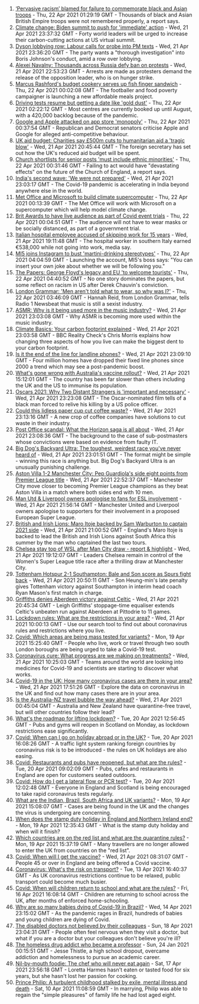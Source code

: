 1. [‘Pervasive racism’ blamed for failure to commemorate black and Asian troops](https://www.bbc.co.uk/news/uk-56840131) - Thu, 22 Apr 2021 01:29:19 GMT - Thousands of black and Asian British Empire troops were not remembered properly, a report says.
2. [Climate change: Biden summit to push for 'immediate' action](https://www.bbc.co.uk/news/science-environment-56837927) - Wed, 21 Apr 2021 23:37:32 GMT - Forty world leaders will be urged to increase their carbon-cutting actions at US virtual summit.
3. [Dyson lobbying row: Labour calls for probe into PM texts](https://www.bbc.co.uk/news/uk-politics-56839459) - Wed, 21 Apr 2021 23:36:20 GMT - The party wants a "thorough investigation" into Boris Johnson's conduct, amid a row over lobbying.
4. [Alexei Navalny: Thousands across Russia defy ban on protests](https://www.bbc.co.uk/news/world-europe-56834655) - Wed, 21 Apr 2021 22:53:23 GMT - Arrests are made as protesters demand the release of the opposition leader, who is on hunger strike.
5. [Marcus Rashford's budget cookery serves up fish finger sandwich](https://www.bbc.co.uk/news/education-56825700) - Thu, 22 Apr 2021 00:02:08 GMT - The footballer and food poverty campaigner is launching a new affordable meals project.
6. [Driving tests resume but getting a date like 'gold dust'](https://www.bbc.co.uk/news/uk-56834724) - Thu, 22 Apr 2021 02:22:12 GMT - Most centres are currently booked up until August, with a 420,000 backlog because of the pandemic.
7. [Google and Apple attacked on app store 'monopoly'](https://www.bbc.co.uk/news/technology-56840379) - Thu, 22 Apr 2021 00:37:54 GMT - Republican and Democrat senators criticise Apple and Google for alleged anti-competitive behaviour.
8. [UK aid budget: Charities say £500m cuts to humanitarian aid a 'tragic blow'](https://www.bbc.co.uk/news/uk-politics-56836430) - Wed, 21 Apr 2021 20:45:44 GMT - The foreign secretary has set out how the UK's reduced aid budget will be spent.
9. [Church shortlists for senior posts 'must include ethnic minorities'](https://www.bbc.co.uk/news/uk-56838739) - Thu, 22 Apr 2021 00:31:46 GMT - Failing to act would have "devastating effects" on the future of the Church of England, a report says.
10. [India's second wave: 'We were not prepared'](https://www.bbc.co.uk/news/world-asia-56839099) - Wed, 21 Apr 2021 23:03:17 GMT - The Covid-19 pandemic is accelerating in India beyond anywhere else in the world.
11. [Met Office and Microsoft to build climate supercomputer](https://www.bbc.co.uk/news/technology-56840169) - Thu, 22 Apr 2021 00:13:39 GMT - The Met Office will work with Microsoft on a supercomputer which will help model climate change.
12. [Brit Awards to have live audience as part of Covid event trials](https://www.bbc.co.uk/news/entertainment-arts-56835482) - Thu, 22 Apr 2021 00:04:51 GMT - The audience will not have to wear masks or be socially distanced, as part of a government trial.
13. [Italian hospital employee accused of skipping work for 15 years](https://www.bbc.co.uk/news/world-europe-56822571) - Wed, 21 Apr 2021 19:11:48 GMT - The hospital worker in southern Italy earned €538,000 while not going into work, media say.
14. [MI5 joins Instagram to bust 'martini-drinking stereotypes'](https://www.bbc.co.uk/news/uk-56840811) - Thu, 22 Apr 2021 04:04:59 GMT - Launching the account, MI5's boss says: "You can insert your own joke about whether we will be following you."
15. [The Papers: George Floyd's legacy and EU 'to welcome tourists'](https://www.bbc.co.uk/news/blogs-the-papers-56840119) - Thu, 22 Apr 2021 04:40:52 GMT - No one story dominates the papers, but some reflect on racism in US after Derek Chauvin's conviction.
16. [London Grammar: 'Men aren't told what to wear, so why was I?'](https://www.bbc.co.uk/news/newsbeat-56800957) - Thu, 22 Apr 2021 03:46:09 GMT - Hannah Reid, from London Grammar, tells Radio 1 Newsbeat that music is still a sexist industry.
17. [ASMR: Why is it being used more in the music industry?](https://www.bbc.co.uk/news/entertainment-arts-56837707) - Wed, 21 Apr 2021 23:03:08 GMT - Why ASMR is becoming more used within the music industry.
18. [Climate Basics: Your carbon footprint explained](https://www.bbc.co.uk/news/science-environment-56822950) - Wed, 21 Apr 2021 23:03:58 GMT - BBC Reality Check's Chris Morris explains how changing three aspects of how you live can make the biggest dent to your carbon footprint.
19. [Is it the end of the line for landline phones?](https://www.bbc.co.uk/news/business-56831212) - Wed, 21 Apr 2021 23:09:10 GMT - Four million homes have dropped their fixed line phones since 2000 a trend which may see a post-pandemic boost.
20. [What's gone wrong with Australia's vaccine rollout?](https://www.bbc.co.uk/news/world-australia-56825920) - Wed, 21 Apr 2021 15:12:01 GMT - The country has been far slower than others including the UK and the US to immunise its population.
21. [Oscars 2021: Why Two Distant Strangers is 'important and necessary'](https://www.bbc.co.uk/news/entertainment-arts-56813176) - Wed, 21 Apr 2021 23:23:08 GMT - The Oscar-nominated film tells of a black man forced to relive his killing by a US police officer.
22. [Could this lidless paper cup cut coffee waste?](https://www.bbc.co.uk/news/business-56582456) - Wed, 21 Apr 2021 23:13:16 GMT - A new crop of coffee companies have solutions to cut waste in their industry.
23. [Post Office scandal: What the Horizon saga is all about](https://www.bbc.co.uk/news/business-56718036) - Wed, 21 Apr 2021 23:08:36 GMT - The background to the case of sub-postmasters whose convictions were based on evidence from faulty IT.
24. [Big Dog's Backyard Ultra: The toughest, weirdest race you've never heard of](https://www.bbc.co.uk/sport/56720358) - Wed, 21 Apr 2021 23:01:51 GMT - The format might be simple - winning this race is anything but. Big Dog's Backyard Ultra is an unusually punishing challenge.
25. [Aston Villa 1-2 Manchester City: Pep Guardiola's side eight points from Premier League title](https://www.bbc.co.uk/sport/football/56741406) - Wed, 21 Apr 2021 22:52:37 GMT - Manchester City move closer to becoming Premier League champions as they beat Aston Villa in a match where both sides end with 10 men.
26. [Man Utd & Liverpool owners apologise to fans for ESL involvement](https://www.bbc.co.uk/sport/football/56828413) - Wed, 21 Apr 2021 21:56:14 GMT - Manchester United and Liverpool owners apologise to supporters for their involvement in a proposed European Super League.
27. [British and Irish Lions: Maro Itoje backed by Sam Warburton to captain 2021 side](https://www.bbc.co.uk/sport/rugby-union/56832630) - Wed, 21 Apr 2021 21:00:52 GMT - England's Maro Itoje is backed to lead the British and Irish Lions against South Africa this summer by the man who captained the last two tours.
28. [Chelsea stay top of WSL after Man City draw - report & highlight](https://www.bbc.co.uk/sport/football/56741399) - Wed, 21 Apr 2021 19:12:07 GMT - Leaders Chelsea remain in control of the Women's Super League title race after a thrilling draw at Manchester City.
29. [Tottenham Hotspur 2-1 Southampton: Bale and Son score as Spurs fight back](https://www.bbc.co.uk/sport/football/56383512) - Wed, 21 Apr 2021 20:50:11 GMT - Son Heung-min's late penalty gives Tottenham victory against Southampton in interim head coach Ryan Mason's first match in charge.
30. [Griffiths denies Aberdeen victory against Celtic](https://www.bbc.co.uk/sport/football/56564060) - Wed, 21 Apr 2021 20:45:34 GMT - Leigh Griffiths' stoppage-time equaliser extends Celtic's unbeaten run against Aberdeen at Pittodrie to 11 games.
31. [Lockdown rules: What are the restrictions in your area?](https://www.bbc.co.uk/news/uk-54373904) - Wed, 21 Apr 2021 10:00:13 GMT - Use our search tool to find out about coronavirus rules and restrictions where you live.
32. [Covid: Which areas are being mass tested for variants?](https://www.bbc.co.uk/news/explainers-54872039) - Mon, 19 Apr 2021 15:25:40 GMT - People who live, work or travel through two south London boroughs are being urged to take a Covid-19 test.
33. [Coronavirus cure: What progress are we making on treatments?](https://www.bbc.co.uk/news/health-52354520) - Wed, 21 Apr 2021 10:25:03 GMT - Teams around the world are looking into medicines for Covid-19 and scientists are starting to discover what works.
34. [Covid-19 in the UK: How many coronavirus cases are there in your area?](https://www.bbc.co.uk/news/uk-51768274) - Wed, 21 Apr 2021 17:51:26 GMT - Explore the data on coronavirus in the UK and find out how many cases there are in your area.
35. [Is the Australia-NZ travel bubble the way ahead?](https://www.bbc.co.uk/news/business-56796943) - Wed, 21 Apr 2021 00:45:04 GMT - Australia and New Zealand have quarantine-free travel, but will other countries follow their lead?
36. [What's the roadmap for lifting lockdown?](https://www.bbc.co.uk/news/explainers-52530518) - Tue, 20 Apr 2021 12:56:45 GMT - Pubs and gyms will reopen in Scotland on Monday, as lockdown restrictions ease significantly.
37. [Covid: When can I go on holiday abroad or in the UK?](https://www.bbc.co.uk/news/explainers-52646738) - Tue, 20 Apr 2021 16:08:26 GMT - A traffic light system ranking foreign countries by coronavirus risk is to be introduced - the rules on UK holidays are also easing.
38. [Covid: Restaurants and pubs have reopened, but what are the rules?](https://www.bbc.co.uk/news/business-52977388) - Tue, 20 Apr 2021 09:02:09 GMT - Pubs, cafes and restaurants in England are open for customers seated outdoors.
39. [Covid: How do I get a lateral flow or PCR test?](https://www.bbc.co.uk/news/health-51943612) - Tue, 20 Apr 2021 12:02:48 GMT - Everyone in England and Scotland is being encouraged to take rapid coronavirus tests regularly.
40. [What are the Indian, Brazil, South Africa and UK variants?](https://www.bbc.co.uk/news/health-55659820) - Mon, 19 Apr 2021 15:08:07 GMT - Cases are being found in the UK and the changes the virus is undergoing are concerning.
41. [When does the stamp duty holiday in England and Northern Ireland end?](https://www.bbc.co.uk/news/business-53319433) - Mon, 19 Apr 2021 12:35:43 GMT - What is the stamp duty holiday and when will it finish?
42. [Which countries are on the red list and what are the quarantine rules?](https://www.bbc.co.uk/news/explainers-52544307) - Mon, 19 Apr 2021 15:37:19 GMT - Many travellers are no longer allowed to enter the UK from countries on the "red list".
43. [Covid: When will I get the vaccine?](https://www.bbc.co.uk/news/health-55045639) - Wed, 21 Apr 2021 08:31:07 GMT - People 45 or over in England are being offered a Covid vaccine.
44. [Coronavirus: What's the risk on transport?](https://www.bbc.co.uk/news/health-51736185) - Tue, 13 Apr 2021 16:40:37 GMT - As UK coronavirus restrictions continue to be relaxed, public transport could become much busier.
45. [Covid: When will children return to school and what are the rules?](https://www.bbc.co.uk/news/education-51643556) - Fri, 16 Apr 2021 16:08:14 GMT - Children are returning to school across the UK, after months of enforced home-schooling.
46. [Why are so many babies dying of Covid-19 in Brazil?](https://www.bbc.co.uk/news/world-latin-america-56696907) - Wed, 14 Apr 2021 23:15:02 GMT - As the pandemic rages in Brazil, hundreds of babies and young children are dying of Covid.
47. [The disabled doctors not believed by their colleagues](https://www.bbc.co.uk/news/disability-56244376) - Sun, 18 Apr 2021 23:04:31 GMT - People often feel nervous when they visit a doctor, but what if you are a doctor but your colleagues don't believe you're ill?
48. [The homeless drug addict who became a professor](https://www.bbc.co.uk/news/stories-55559382) - Sun, 24 Jan 2021 00:15:51 GMT - Jesse Thistle, a high school dropout, overcame addiction and homelessness to pursue an academic career.
49. [Nil-by-mouth foodie: The chef who will never eat again](https://www.bbc.co.uk/news/stories-56688582) - Sat, 17 Apr 2021 23:56:18 GMT - Loretta Harmes hasn't eaten or tasted food for six years, but she hasn't lost her passion for cooking.
50. [Prince Philip: A turbulent childhood stalked by exile, mental illness and death](https://www.bbc.co.uk/news/uk-56690270) - Sat, 10 Apr 2021 11:08:59 GMT - In marrying, Philip was able to regain the "simple pleasures" of family life he had lost aged eight.
